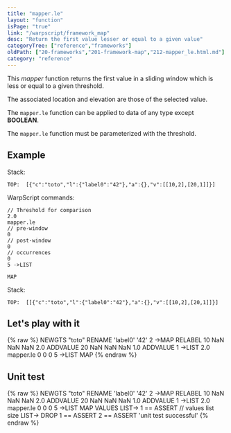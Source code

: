 ```yaml
---
title: "mapper.le"
layout: "function"
isPage: "true"
link: "/warpscript/framework_map"
desc: "Return the first value lesser or equal to a given value"
categoryTree: ["reference","frameworks"]
oldPath: ["20-frameworks","201-framework-map","212-mapper_le.html.md"]
category: "reference"
---
```

 

This *mapper* function returns the first value in a sliding window which is less or equal to a given threshold.

The associated location and elevation are those of the selected value.

The `mapper.le` function can be applied to data of any type except **BOOLEAN**.

The `mapper.le` function must be parameterized with the threshold.

## Example ##

Stack:

    TOP:  [{"c":"toto","l":{"label0":"42"},"a":{},"v":[[10,2],[20,1]]}]

WarpScript commands:

    // Threshold for comparison
    2.0
    mapper.le
    // pre-window
    0
    // post-window
    0
    // occurrences
    0
    5 ->LIST

    MAP

Stack: 

    TOP:  [[{"c":"toto","l":{"label0":"42"},"a":{},"v":[[10,2],[20,1]]}]

## Let's play with it ##

{% raw %}
<warp10-warpscript-widget>NEWGTS "toto" RENAME 
'label0' '42' 2 ->MAP RELABEL
10 NaN NaN NaN  2.0 ADDVALUE
20 NaN NaN NaN 1.0 ADDVALUE
1 ->LIST
2.0
mapper.le
0
0
0
5 ->LIST
MAP
</warp10-warpscript-widget>
{% endraw %}    


## Unit test ##

{% raw %}
<warp10-warpscript-widget>NEWGTS "toto" RENAME 
'label0' '42' 2 ->MAP RELABEL
10 NaN NaN NaN  2.0 ADDVALUE
20 NaN NaN NaN 1.0 ADDVALUE
1 ->LIST
2.0
mapper.le
0
0
0
5 ->LIST
MAP
VALUES LIST-> 
1 == ASSERT   // values list size
LIST-> DROP
1 == ASSERT
2 == ASSERT
'unit test successful'
</warp10-warpscript-widget>
{% endraw %} 
